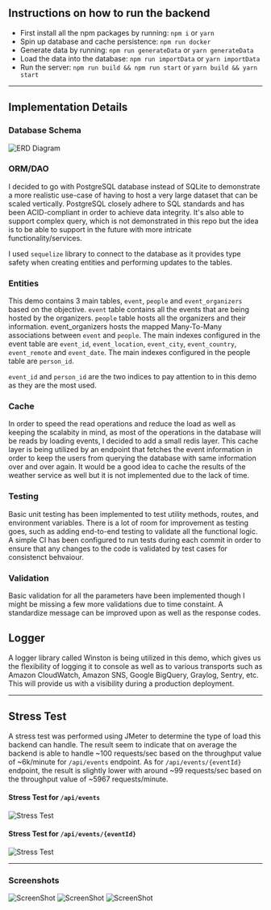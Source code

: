 ## Instructions on how to run the backend
- First install all the npm packages by running: `npm i` or `yarn`
- Spin up database and cache persistence: `npm run docker`
- Generate data by running: `npm run generateData` or `yarn generateData`
- Load the data into the database: `npm run importData` or `yarn importData`
- Run the server: `npm run build && npm run start` or `yarn build && yarn start`

---

## Implementation Details

### Database Schema
![ERD Diagram](docs/ERD.png)

### ORM/DAO
I decided to go with PostgreSQL database instead of SQLite to demonstrate a more realistic use-case of having to host a very large dataset that can be scaled vertically. PostgreSQL closely adhere to SQL standards and has been ACID-compliant in order to achieve data integrity. It's also able to support complex query, which is not demonstrated in this repo but the idea is to be able to support in the future with more intricate functionality/services.

I used `sequelize` library to connect to the database as it provides type safety when creating entities and performing updates to the tables.

### Entities
This demo contains 3 main tables, `event`, `people` and `event_organizers` based on the objective. `event` table contains all the events that are being hosted by the organizers. `people` table hosts all the organizers and their information. event_organizers hosts the mapped Many-To-Many associations between `event` and `people`. The main indexes configured in the event table are `event_id`, `event_location`, `event_city`, `event_country`, `event_remote` and `event_date`. The main indexes configured in the people table are `person_id`.

`event_id` and `person_id` are the two indices to pay attention to in this demo as they are the most used.

### Cache
In order to speed the read operations and reduce the load as well as keeping the scalabity in mind, as most of the operations in the database will be reads by loading events, I decided to add a small redis layer. This cache layer is being utilized by an endpoint that fetches the event information in order to keep the users from querying the database with same information over and over again. It would be a good idea to cache the results of the weather service as well but it is not implemented due to the lack of time.

### Testing
Basic unit testing has been implemented to test utility methods, routes, and environment variables. There is a lot of room for improvement as testing goes, such as adding end-to-end testing to validate all the functional logic. A simple CI has been configured to run tests during each commit in order to ensure that any changes to the code is validated by test cases for consistenct behvaiour. 

### Validation
Basic validation for all the parameters have been implemented though I might be missing a few more validations due to time constaint. A standardize message can be improved upon as well as the response codes.

## Logger
A logger library called Winston is being utilized in this demo, which gives us the flexibility of logging it to console as well as to various transports such as Amazon CloudWatch, Amazon SNS, Google BigQuery, Graylog, Sentry, etc. This will provide us with a visibility during a production deployment. 

---
## Stress Test
A stress test was performed using JMeter to determine the type of load this backend can handle. The result seem to indicate that on average the backend is able to handle ~100 requests/sec based on the throughput value of ~6k/minute for `/api/events` endpoint. As for `/api/events/{eventId}` endpoint, the result is slightly lower with around ~99 requests/sec based on the throughput value of ~5967 requests/minute.

#### Stress Test for `/api/events`
![Stress Test](stress-test/events-list-result.png)

#### Stress Test for `/api/events/{eventId}`
![Stress Test](stress-test/event-details-result.png)

---

### Screenshots
![ScreenShot](docs/ss-1.png)
![ScreenShot](docs/ss-2.png)
![ScreenShot](docs/ss-3.png)
